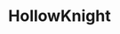 ---
title: HollowKnight
crosslinks:
- gaming
- darksouls3
- Odlysatisfying
- HitBoxPorn
- AMAAggregator
- shittydarksouls
- darksouls
- programming
- lego
- EnterTheGungeon
- unexpectedoverwatch
- kachow
- me_irl
- darkestdungeon
---